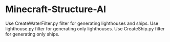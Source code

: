 # Minecraft-Structure-AI

Use CreateWaterFilter.py filter for generating lighthouses and ships.
Use lighthouse.py filter for generating only lighthouses.
Use CreateShip.py filter for generating only ships.

